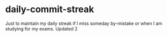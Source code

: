 # daily-commit-streak
Just to maintain my daily streak if I miss someday by-mistake or when I am studying for my exams.
Updated 2

